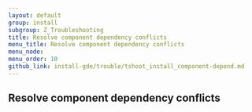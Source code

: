 ```yaml
---
layout: default
group: install
subgroup: Z_Troubleshooting
title: Resolve component dependency conflicts
menu_title: Resolve component dependency conflicts
menu_node: 
menu_order: 10
github_link: install-gde/trouble/tshoot_install_component-depend.md
---
```

<!-- This topic is referred to from Magento 2 code! Don't change the URL without informing engineering! -->
<!-- Referring file: TBD owned by Ogres -->

<h2 id="trouble-install-depend">Resolve component dependency conflicts</h2>

